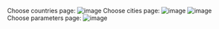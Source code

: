 Choose countries page:
![image](https://github.com/n1k1x86/weather_app/assets/96347991/bce736b5-a33b-4782-8d74-b270c49171a2)
Choose cities page:
![image](https://github.com/n1k1x86/weather_app/assets/96347991/cfde6466-078d-415e-a3f6-2ef422aeee0c)
![image](https://github.com/n1k1x86/weather_app/assets/96347991/b7f8b7e5-a4c2-43bd-9c57-0882a7a4cf04)
Choose parameters page:
![image](https://github.com/n1k1x86/weather_app/assets/96347991/61b8b5f9-38bd-4f93-857d-907d18659763)
